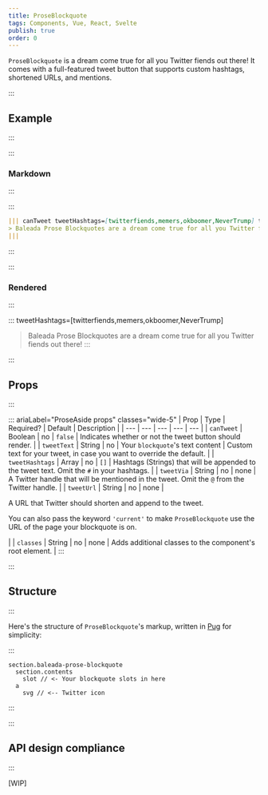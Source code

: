 ```yaml
---
title: ProseBlockquote
tags: Components, Vue, React, Svelte
publish: true
order: 0
---
```


`ProseBlockquote` is a dream come true for all you Twitter fiends out there! It comes with a full-featured tweet button that supports custom hashtags, shortened URLs, and mentions.

:::
## Example
:::

:::
### Markdown
:::

:::
```md
||| canTweet tweetHashtags=[twitterfiends,memers,okboomer,NeverTrump] tweetVia="BaleadaToolkit" tweetUrl="current"
> Baleada Prose Blockquotes are a dream come true for all you Twitter fiends out there!
|||
```
:::

:::
### Rendered
:::

::: tweetHashtags=[twitterfiends,memers,okboomer,NeverTrump]
> Baleada Prose Blockquotes are a dream come true for all you Twitter fiends out there!
:::


:::
## Props
:::

::: ariaLabel="ProseAside props" classes="wide-5"
| Prop | Type | Required? | Default | Description |
| --- | --- | --- | --- | --- |
| `canTweet` | Boolean | no | `false` | Indicates whether or not the tweet button should render. |
| `tweetText` | String | no | Your `blockquote`'s text content | Custom text for your tweet, in case you want to override the default. |
| `tweetHashtags` | Array | no | `[]` | Hashtags (Strings) that will be appended to the tweet text. Omit the `#` in your hashtags. |
| `tweetVia` | String | no | none | A Twitter handle that will be mentioned in the tweet. Omit the `@` from the Twitter handle. |
| `tweetUrl` | String | no | none | <p>A URL that Twitter should shorten and append to the tweet.</p><p>You can also pass the keyword `'current'` to make `ProseBlockquote` use the URL of the page your blockquote is on.</p> |
| `classes` | String | no | none | Adds additional classes to the component's root element. |
:::


:::
## Structure
:::

Here's the structure of `ProseBlockquote`'s markup, written in [Pug](https://github.com/pugjs/pug#syntax) for simplicity:

:::
```pug
section.baleada-prose-blockquote
  section.contents
    slot // <- Your blockquote slots in here
  a
    svg // <-- Twitter icon
```
:::



:::
## API design compliance
:::

[WIP]

<!-- ::: ariaLabel="A table showing ProseAside's API design compliance"  classes="wide-1 wide-3"
| Spec | Compliance status | Notes |
| --- | --- | --- |
::: -->
